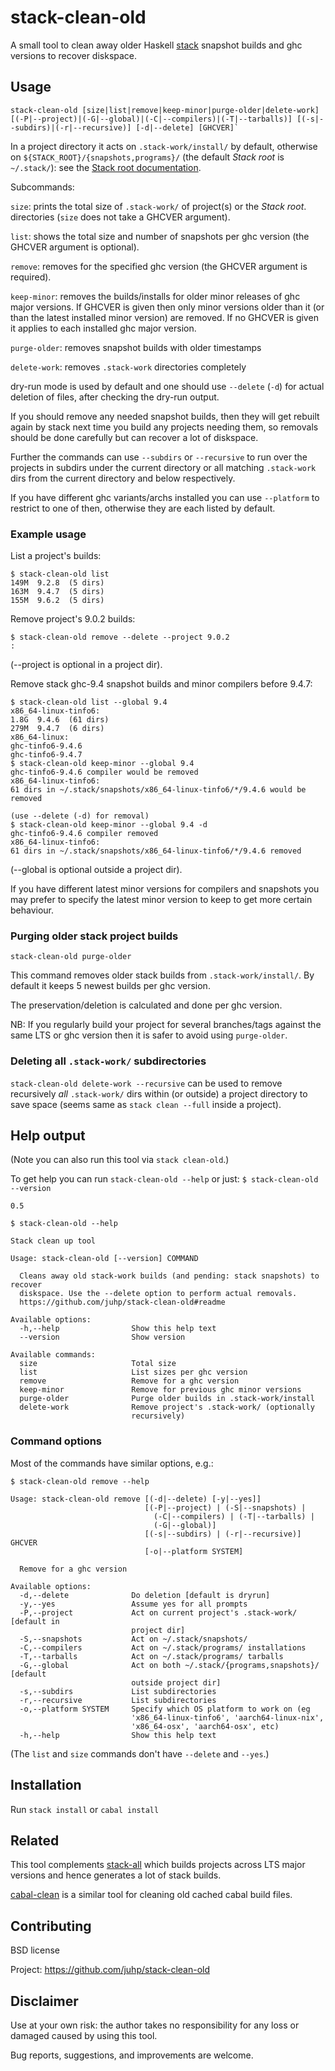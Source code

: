 # stack-clean-old

A small tool to clean away older Haskell [stack](https://docs.haskellstack.org)
snapshot builds and ghc versions to recover diskspace.

## Usage
```
stack-clean-old [size|list|remove|keep-minor|purge-older|delete-work] [(-P|--project)|(-G|--global)|(-C|--compilers)|(-T|--tarballs)] [(-s|--subdirs)|(-r|--recursive)] [-d|--delete] [GHCVER]`
```
In a project directory it acts on `.stack-work/install/` by default,
otherwise on `${STACK_ROOT}/{snapshots,programs}/`
(the default *Stack root* is `~/.stack/`):
see the [Stack root documentation](https://docs.haskellstack.org/en/stable/stack_root/).

Subcommands:

`size`:
    prints the total size of `.stack-work/` of project(s) or the *Stack root*.
    directories (`size` does not take a GHCVER argument).

`list`:
    shows the total size and number of snapshots per ghc version
    (the GHCVER argument is optional).

`remove`:
    removes for the specified ghc version (the GHCVER argument is required).

`keep-minor`:
    removes the builds/installs for older minor releases of ghc major versions.
    If GHCVER is given then only minor versions older than it
    (or than the latest installed minor version) are removed.
    If no GHCVER is given it applies to each installed ghc major version.

`purge-older`:
    removes snapshot builds with older timestamps

`delete-work`:
    removes `.stack-work` directories completely

dry-run mode is used by default and one should use `--delete` (`-d`)
for actual deletion of files, after checking the dry-run output.

If you should remove any needed snapshot builds,
then they will get rebuilt again by stack next time you build any projects
needing them, so removals should be done carefully
but can recover a lot of diskspace.

Further the commands can use `--subdirs` or `--recursive` to run over
the projects in subdirs under the current directory or
all matching `.stack-work` dirs from the current directory and below
respectively.

If you have different ghc variants/archs installed
you can use `--platform` to restrict to one of then,
otherwise they are each listed by default.

### Example usage
List a project's builds:
```ShellSession
$ stack-clean-old list
149M  9.2.8  (5 dirs)
163M  9.4.7  (5 dirs)
155M  9.6.2  (5 dirs)
```
Remove project's 9.0.2 builds:
```ShellSession
$ stack-clean-old remove --delete --project 9.0.2
:
```
(--project is optional in a project dir).

Remove stack ghc-9.4 snapshot builds and minor compilers before 9.4.7:
```ShellSession
$ stack-clean-old list --global 9.4
x86_64-linux-tinfo6:
1.8G  9.4.6  (61 dirs)
279M  9.4.7  (6 dirs)
x86_64-linux:
ghc-tinfo6-9.4.6
ghc-tinfo6-9.4.7
$ stack-clean-old keep-minor --global 9.4
ghc-tinfo6-9.4.6 compiler would be removed
x86_64-linux-tinfo6:
61 dirs in ~/.stack/snapshots/x86_64-linux-tinfo6/*/9.4.6 would be removed

(use --delete (-d) for removal)
$ stack-clean-old keep-minor --global 9.4 -d
ghc-tinfo6-9.4.6 compiler removed
x86_64-linux-tinfo6:
61 dirs in ~/.stack/snapshots/x86_64-linux-tinfo6/*/9.4.6 removed
```
(--global is optional outside a project dir).

If you have different latest minor versions for compilers and snapshots
you may prefer to specify the latest minor version to keep
to get more certain behaviour.

### Purging older stack project builds
```
stack-clean-old purge-older
```
This command removes older stack builds from `.stack-work/install/`.
By default it keeps 5 newest builds per ghc version.

The preservation/deletion is calculated and done per ghc version.

NB: If you regularly build your project for several branches/tags against the same LTS or ghc version then it is safer to avoid using `purge-older`.

### Deleting all `.stack-work/` subdirectories
`stack-clean-old delete-work --recursive` can be used to remove recursively
_all_ `.stack-work/` dirs within (or outside) a project directory to save
space (seems same as `stack clean --full` inside a project).

## Help output
(Note you can also run this tool via `stack clean-old`.)

To get help you can run `stack-clean-old --help` or just:
`$ stack-clean-old --version`
```
0.5
```
`$ stack-clean-old --help`
```
Stack clean up tool

Usage: stack-clean-old [--version] COMMAND

  Cleans away old stack-work builds (and pending: stack snapshots) to recover
  diskspace. Use the --delete option to perform actual removals.
  https://github.com/juhp/stack-clean-old#readme

Available options:
  -h,--help                Show this help text
  --version                Show version

Available commands:
  size                     Total size
  list                     List sizes per ghc version
  remove                   Remove for a ghc version
  keep-minor               Remove for previous ghc minor versions
  purge-older              Purge older builds in .stack-work/install
  delete-work              Remove project's .stack-work/ (optionally
                           recursively)
```

### Command options
Most of the commands have similar options, e.g.:

`$ stack-clean-old remove --help`
```
Usage: stack-clean-old remove [(-d|--delete) [-y|--yes]] 
                              [(-P|--project) | (-S|--snapshots) | 
                                (-C|--compilers) | (-T|--tarballs) | 
                                (-G|--global)] 
                              [(-s|--subdirs) | (-r|--recursive)] GHCVER 
                              [-o|--platform SYSTEM]

  Remove for a ghc version

Available options:
  -d,--delete              Do deletion [default is dryrun]
  -y,--yes                 Assume yes for all prompts
  -P,--project             Act on current project's .stack-work/ [default in
                           project dir]
  -S,--snapshots           Act on ~/.stack/snapshots/
  -C,--compilers           Act on ~/.stack/programs/ installations
  -T,--tarballs            Act on ~/.stack/programs/ tarballs
  -G,--global              Act on both ~/.stack/{programs,snapshots}/ [default
                           outside project dir]
  -s,--subdirs             List subdirectories
  -r,--recursive           List subdirectories
  -o,--platform SYSTEM     Specify which OS platform to work on (eg
                           'x86_64-linux-tinfo6', 'aarch64-linux-nix',
                           'x86_64-osx', 'aarch64-osx', etc)
  -h,--help                Show this help text
```

(The `list` and `size` commands don't have `--delete` and `--yes`.)

## Installation

Run `stack install` or `cabal install`

## Related
This tool complements
[stack-all](https://hackage.haskell.org/package/stack-all)
which builds projects across LTS major versions and
hence generates a lot of stack builds.

[cabal-clean](https://hackage.haskell.org/package/cabal-clean) is
a similar tool for cleaning old cached cabal build files.

## Contributing
BSD license

Project: <https://github.com/juhp/stack-clean-old>

## Disclaimer
Use at your own risk: the author takes no responsibility for any loss or
damaged caused by using this tool.

Bug reports, suggestions, and improvements are welcome.
